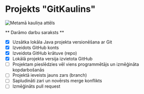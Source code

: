 # **Projekts "GitKaulins"**

![Metamā kauliņa attēls](https://images.emojiterra.com/microsoft/fluent-emoji/15.1/3d/1f3b2_3d.png)

** Darāmo darbu saraksts **
- [X] Uzsātka lokāla Java projekta versionēšana ar Git
- [X] Izveidots GitHub konts
- [X] Izveidota GitHub krātuve (repo)
- [X] Lokālā projekta versija izvietota GitHub
- [ ] Projektam pieslēdzies vēl viens programmētājs un izmēģināta kopdarbošanās
- [ ] Projektā ieveists jauns zars (branch)
- [ ] Sapludināti zari un novērsts merge konflikts
- [ ] Izmēģināts pull request

